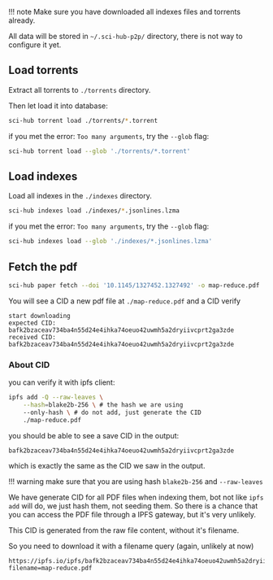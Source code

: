 <!-- prettier-ignore -->
!!! note
    Make sure you have downloaded all indexes files and torrents already.

All data will be stored in `~/.sci-hub-p2p/` directory, there is not way to configure it yet.

## Load torrents

Extract all torrents to `./torrents` directory.

Then let load it into database:

```bash
sci-hub torrent load ./torrents/*.torrent
```

if you met the error: `Too many arguments`, try the `--glob` flag:

```bash
sci-hub torrent load --glob './torrents/*.torrent'
```

## Load indexes

Load all indexes in the `./indexes` directory.

```bash
sci-hub indexes load ./indexes/*.jsonlines.lzma
```

if you met the error: `Too many arguments`, try the `--glob` flag:

```bash
sci-hub indexes load --glob './indexes/*.jsonlines.lzma'
```

## Fetch the pdf

```bash
sci-hub paper fetch --doi '10.1145/1327452.1327492' -o map-reduce.pdf
```

You will see a CID a new pdf file at `./map-reduce.pdf` and a CID verify

```
start downloading
expected CID: bafk2bzaceav734ba4n55d24e4ihka74oeuo42uwmh5a2dryiivcprt2ga3zde
received CID: bafk2bzaceav734ba4n55d24e4ihka74oeuo42uwmh5a2dryiivcprt2ga3zde
```

### About CID

you can verify it with ipfs client:

```bash
ipfs add -Q --raw-leaves \
    --hash=blake2b-256 \ # the hash we are using
    --only-hash \ # do not add, just generate the CID
    ./map-reduce.pdf
```

you should be able to see a save CID in the output:

```text
bafk2bzaceav734ba4n55d24e4ihka74oeuo42uwmh5a2dryiivcprt2ga3zde
```

which is exactly the same as the CID we saw in the output.

<!-- prettier-ignore -->
!!! warning
    make sure that you are using hash `blake2b-256` and `--raw-leaves`

We have generate CID for all PDF files when indexing them,
bot not like `ipfs add` will do, we just hash them, not seeding them.
So there is a chance that you can access the PDF file through a IPFS gateway, but it's very unlikely.

This CID is generated from the raw file content, without it's filename.

So you need to download it with a filename query (again, unlikely at now)

```
https://ipfs.io/ipfs/bafk2bzaceav734ba4n55d24e4ihka74oeuo42uwmh5a2dryiivcprt2ga3zde?filename=map-reduce.pdf
```
